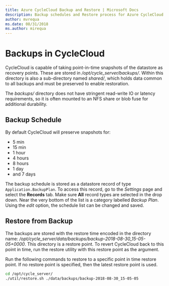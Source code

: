 ```yaml
---
title: Azure CycleCloud Backup and Restore | Microsoft Docs
description: Backup schedules and Restore process for Azure CycleCloud.
author: mvrequa
ms.date: 08/31/2018
ms.author: mirequa
---
```


# Backups in CycleCloud

CycleCloud is capable of taking point-in-time snapshots of the datastore as
recovery points. These are stored in _/opt/cycle_server/backups/_. Within this
directory is also a sub-directory named _shared/_, which holds data common to all backups
and must be preserved to enable restoration.

The _backups/_ directory does not have stringent read-write IO or
latency requirements, so it is often mounted to an NFS share or
blob fuse for additional durability.  

## Backup Schedule

By default CycleCloud will preserve snapshots for:

* 5 min
* 15 min
* 1 hour
* 4 hours
* 8 hours
* 1 day
* and 7 days

The backup schedule is stored as a datastore record of type `Application.BackupPlan`.
To access this record, go to the *Settings* page and select the **Records** tab.
Make sure **All** record types are selected in the drop down. Near the very bottom of
the list is a category labelled *Backup Plan*. Using the *edit* option, the schedule
list can be changed and saved.

## Restore from Backup

The backups are stored with the restore time encoded in the directory name:
_/opt/cycle_server/data/backups/backup-2018-08-30_15-05-05+0000_.
This directory is a restore point. To revert CycleCloud back to
this point in time, run the restore utility with this restore point as the argument.

Run the following commands to restore to a specific point in
time restore point. If no restore point is specified, then the
latest restore point is used.

```bash
cd /opt/cycle_server/
./util/restore.sh ./data/backups/backup-2018-08-30_15-05-05
```
